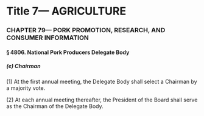 
# Title 7— AGRICULTURE
### CHAPTER 79— PORK PROMOTION, RESEARCH, AND CONSUMER INFORMATION
#### § 4806. National Pork Producers Delegate Body
##### (e) Chairman

(1) At the first annual meeting, the Delegate Body shall select a Chairman by a majority vote.

(2) At each annual meeting thereafter, the President of the Board shall serve as the Chairman of the Delegate Body.
